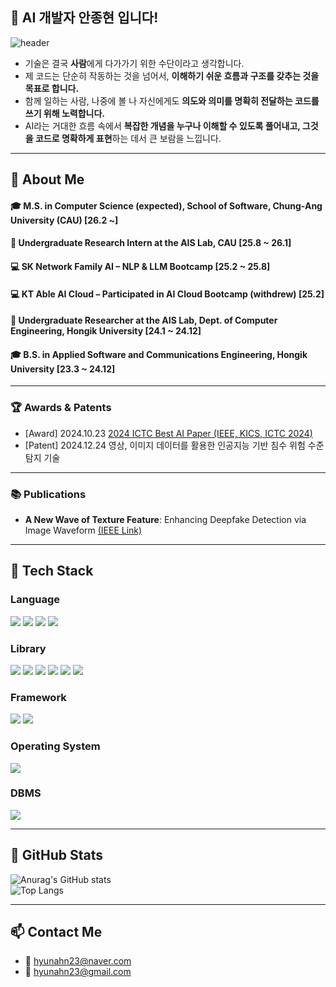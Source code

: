 ## 🌱 AI 개발자 안종현 입니다!

![header](https://capsule-render.vercel.app/api?type=waving&color=gradient&height=300&section=header&text=Good%20to%20see%20you%20%F0%9F%A4%97)

- 기술은 결국 **사람**에게 다가가기 위한 수단이라고 생각합니다.
- 제 코드는 단순히 작동하는 것을 넘어서, **이해하기 쉬운 흐름과 구조를 갖추는 것을 목표로 합니다.**
- 함께 일하는 사람, 나중에 볼 나 자신에게도 **의도와 의미를 명확히 전달하는 코드를 쓰기 위해 노력합니다.**
- AI라는 거대한 흐름 속에서 **복잡한 개념을 누구나 이해할 수 있도록 풀어내고, 그것을 코드로 명확하게 표현**하는 데서 큰 보람을 느낍니다.

---

## 👀 About Me

#### 🎓 M.S. in Computer Science (expected), School of Software, Chung-Ang University (CAU) [26.2 ~]  
#### 🔬 Undergraduate Research Intern at the AIS Lab, CAU [25.8 ~ 26.1]  
#### 💻 SK Network Family AI – NLP & LLM Bootcamp [25.2 ~ 25.8]  
#### 💻 KT Able AI Cloud – Participated in AI Cloud Bootcamp (withdrew) [25.2]  
#### 🔬 Undergraduate Researcher at the AIS Lab, Dept. of Computer Engineering, Hongik University [24.1 ~ 24.12]  
#### 🎓 B.S. in Applied Software and Communications Engineering, Hongik University [23.3 ~ 24.12]

---

### 🏆 Awards & Patents

- [Award] 2024.10.23 [2024 ICTC Best AI Paper (IEEE, KICS, ICTC 2024)](https://www.hongik.ac.kr/kr/newscenter/news.do?mode=view&articleNo=128180)
- [Patent] 2024.12.24 영상, 이미지 데이터를 활용한 인공지능 기반 침수 위험 수준 탐지 기술

---

### 📚 Publications

- **A New Wave of Texture Feature**: Enhancing Deepfake Detection via Image Waveform [(IEEE Link)](https://ieeexplore.ieee.org/document/10827484)

---

## 🧱 Tech Stack

### Language  
<img src="https://img.shields.io/badge/Python-3776AB?style=flat-square&logo=Python&logoColor=white"/>  
<img src="https://img.shields.io/badge/JavaScript-F7DF1E?style=flat-square&logo=JavaScript&logoColor=white"/>  
<img src="https://img.shields.io/badge/HTML5-E34F26?style=flat-square&logo=HTML5&logoColor=white"/>  
<img src="https://img.shields.io/badge/CSS3-1572B6?style=flat-square&logo=CSS3&logoColor=white"/>

### Library  
<img src="https://img.shields.io/badge/PyTorch-EE4C2C?style=flat-square&logo=PyTorch&logoColor=white"/>  
<img src="https://img.shields.io/badge/TensorFlow-43B02A?style=flat-square&logo=TensorFlow&logoColor=white"/>  
<img src="https://img.shields.io/badge/NumPy-013243?style=flat-square&logo=NumPy&logoColor=white"/>  
<img src="https://img.shields.io/badge/pandas-150458?style=flat-square&logo=pandas&logoColor=white"/>  
<img src="https://img.shields.io/badge/OpenCV-5C3EE8?style=flat-square&logo=OpenCV&logoColor=white"/>  
<img src="https://img.shields.io/badge/Scikit--learn-F7931E?style=flat-square&logo=Scikit-learn&logoColor=white"/>

### Framework  
<img src="https://img.shields.io/badge/Django-092E20?style=flat-square&logo=Django&logoColor=white"/>  
<img src="https://img.shields.io/badge/LangChain-1C3C3C?style=flat-square&logo=LangChain&logoColor=white"/>

### Operating System  
<img src="https://img.shields.io/badge/Linux-FCC624?style=flat-square&logo=Linux&logoColor=white"/>

### DBMS  
<img src="https://img.shields.io/badge/mysql-4479A1?style=flat-square&logo=mysql&logoColor=white"/>

---

## 🤔 GitHub Stats

![Anurag's GitHub stats](https://github-readme-stats.vercel.app/api?username=hyunahn23&show_icons=true&theme=transparent)  
![Top Langs](https://github-readme-stats.vercel.app/api/top-langs/?username=hyunahn23&layout=compact)

---

## 📫 Contact Me

- 📧 hyunahn23@naver.com  
- 📧 hyunahn23@gmail.com
